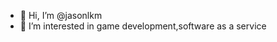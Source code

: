 - 👋 Hi, I’m @jasonlkm
- 👀 I’m interested in game development,software as a service


<!---
jasonlkm/jasonlkm is a ✨ special ✨ repository because its `README.md` (this file) appears on your GitHub profile.
You can click the Preview link to take a look at your changes.
--->
